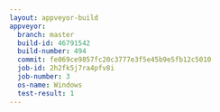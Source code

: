 ```yaml
---
layout: appveyor-build
appveyor:
  branch: master
  build-id: 46791542
  build-number: 494
  commit: fe069ce9857fc20c3777e3f5e45b9e5fb12c5010
  job-id: 2h2fk5j7ra4pfv8i
  job-number: 3
  os-name: Windows
  test-result: 1
---
```

